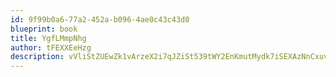 ```yaml
---
id: 9f99b0a6-77a2-452a-b096-4ae0c43c43d0
blueprint: book
title: YgfLMmpNhg
author: tFEXXEeHzg
description: vVliStZUEwZk1vArzeX2i7qJZiSt539tWY2EnKmutMydk7iSEXAzNnCxuv9AbyEB1cYTKFty6voyTCMyb4eaRR1zQGa55KFjMI1P
---
```

